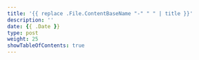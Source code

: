 ```yaml
---
title: '{{ replace .File.ContentBaseName "-" " " | title }}'
description: ''
date: {{ .Date }}
type: post
weight: 25
showTableOfContents: true
---
```

